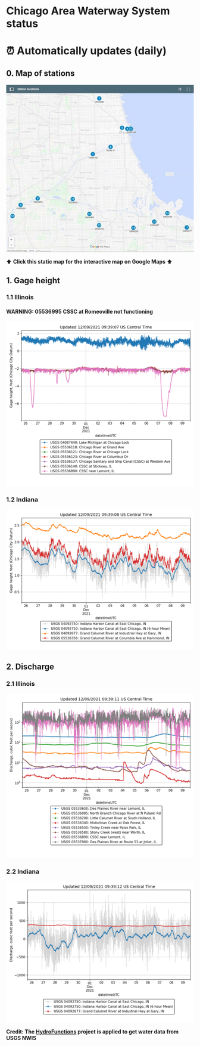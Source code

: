 # Chicago Area Waterway System status
# :alarm_clock: Automatically updates (daily)

## 0. Map of stations

[![](https://github.com/ZhiLiHydro/CAWS_status/blob/master/map.jpg)](https://www.google.com/maps/d/embed?mid=1SZREv8sLH-2QZTxpYXC1ILf0a1-GgQw9)

:arrow_up: **Click this static map for the interactive map on Google Maps** :arrow_up:

## 1. Gage height

### 1.1 Illinois

#### WARNING: 05536995 CSSC at Romeoville not functioning

![gageheightIL](https://github.com/ZhiLiHydro/CAWS_status/blob/master/img/gageHeight-IL.png)

### 1.2 Indiana

![gageheightIN](https://github.com/ZhiLiHydro/CAWS_status/blob/master/img/gageHeight-IN.png)

## 2. Discharge

### 2.1 Illinois

![dischargeIL](https://github.com/ZhiLiHydro/CAWS_status/blob/master/img/discharge-IL.png)

### 2.2 Indiana

![dischargeIN](https://github.com/ZhiLiHydro/CAWS_status/blob/master/img/discharge-IN.png)

**Credit: The [HydroFunctions](https://github.com/mroberge/hydrofunctions) project is applied to get water data from USGS NWIS**




